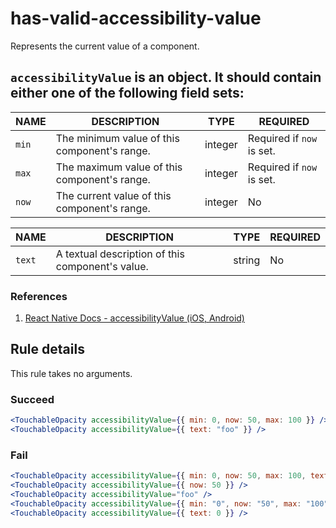 # has-valid-accessibility-value

Represents the current value of a component.

## `accessibilityValue` is an object. It should contain either one of the following field sets:

NAME|DESCRIPTION|TYPE|REQUIRED
-|-|-|-
`min`|The minimum value of this component's range.|integer|Required if `now` is set.
`max`|The maximum value of this component's range.|integer|Required if `now` is set.
`now`|The current value of this component's range.|integer|No

NAME|DESCRIPTION|TYPE|REQUIRED
-|-|-|-
`text`|A textual description of this component's value.|string|No


### References

1. [React Native Docs - accessibilityValue (iOS, Android)](https://facebook.github.io/react-native/docs/accessibility#accessibilityvalue-ios-android)

## Rule details

This rule takes no arguments.

### Succeed

```jsx
<TouchableOpacity accessibilityValue={{ min: 0, now: 50, max: 100 }} />
<TouchableOpacity accessibilityValue={{ text: "foo" }} />
```

### Fail

```jsx
<TouchableOpacity accessibilityValue={{ min: 0, now: 50, max: 100, text: "foo" }} />
<TouchableOpacity accessibilityValue={{ now: 50 }} />
<TouchableOpacity accessibilityValue="foo" />
<TouchableOpacity accessibilityValue={{ min: "0", now: "50", max: "100" }} />
<TouchableOpacity accessibilityValue={{ text: 0 }} />
```
